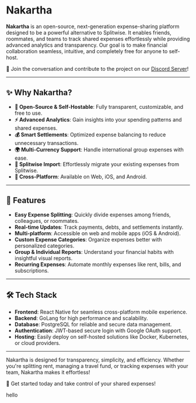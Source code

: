 # Nakartha

**Nakartha** is an open-source, next-generation expense-sharing platform designed to be a powerful alternative to Splitwise. It enables friends, roommates, and teams to track shared expenses effortlessly while providing advanced analytics and transparency. Our goal is to make financial collaboration seamless, intuitive, and completely free for anyone to self-host.

💬 Join the conversation and contribute to the project on our [Discord Server](https://discord.gg/9GXtUBTZ)!

---

## ✨ Why Nakartha?
- **🚀 Open-Source & Self-Hostable**: Fully transparent, customizable, and free to use.
- **⚡ Advanced Analytics**: Gain insights into your spending patterns and shared expenses.
- **💰 Smart Settlements**: Optimized expense balancing to reduce unnecessary transactions.
- **🌍 Multi-Currency Support**: Handle international group expenses with ease.
- **🔗 Splitwise Import**: Effortlessly migrate your existing expenses from Splitwise.
- **📱 Cross-Platform**: Available on Web, iOS, and Android.

---

## 🚀 Features
- **Easy Expense Splitting**: Quickly divide expenses among friends, colleagues, or roommates.
- **Real-time Updates**: Track payments, debts, and settlements instantly.
- **Multi-platform**: Accessible on web and mobile apps (iOS & Android).
- **Custom Expense Categories**: Organize expenses better with personalized categories.
- **Group & Individual Reports**: Understand your financial habits with insightful visual reports.
- **Recurring Expenses**: Automate monthly expenses like rent, bills, and subscriptions.

---

## 🛠️ Tech Stack
- **Frontend**: React Native for seamless cross-platform mobile experience.
- **Backend**: GoLang for high performance and scalability.
- **Database**: PostgreSQL for reliable and secure data management.
- **Authentication**: JWT-based secure login with Google OAuth support.
- **Hosting**: Easily deploy on self-hosted solutions like Docker, Kubernetes, or cloud providers.

---

Nakartha is designed for transparency, simplicity, and efficiency. Whether you're splitting rent, managing a travel fund, or tracking expenses with your team, Nakartha makes it effortless!

🚀 Get started today and take control of your shared expenses!

hello